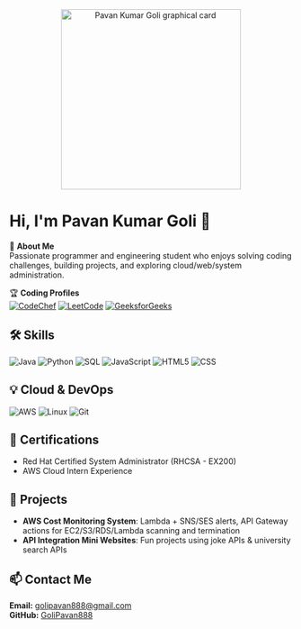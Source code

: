 <!-- Profile Card -->
<div align="center">
  <img src="https://user-gen-media-assets.s3.amazonaws.com/gpt4o_images/c510b21c-c261-4ab1-864a-dd02c8a89028.png" width="320" alt="Pavan Kumar Goli graphical card"/>
</div>

# Hi, I'm Pavan Kumar Goli 👋

🚀 **About Me**  
Passionate programmer and engineering student who enjoys solving coding challenges, building projects, and exploring cloud/web/system administration.

🏆 **Coding Profiles**  
[![CodeChef](https://img.shields.io/badge/CodeChef-pavan888532-3178C6?style=for-the-badge&logo=codechef&logoColor=white)](https://www.codechef.com/users/pavan888532)
[![LeetCode](https://img.shields.io/badge/LeetCode-golipavan888-FFA116?style=for-the-badge&logo=leetcode&logoColor=white)](https://leetcode.com/golipavan888/)
[![GeeksforGeeks](https://img.shields.io/badge/Geeks--Pavan%20Kumar%20Goli-2F8D46?style=for-the-badge&logo=geeksforgeeks&logoColor=white)](https://auth.geeksforgeeks.org/user/golipavan888)

## 🛠️ Skills
![Java](https://img.shields.io/badge/Java-007396?style=for-the-badge&logo=java&logoColor=white)
![Python](https://img.shields.io/badge/Python-3776AB?style=for-the-badge&logo=python&logoColor=white)
![SQL](https://img.shields.io/badge/SQL-336791?style=for-the-badge&logo=mysql&logoColor=white)
![JavaScript](https://img.shields.io/badge/JavaScript-F7DF1E?style=for-the-badge&logo=javascript&logoColor=black)
![HTML5](https://img.shields.io/badge/HTML5-E34F26?style=for-the-badge&logo=html5&logoColor=white)
![CSS](https://img.shields.io/badge/CSS-1572B6?style=for-the-badge&logo=css3&logoColor=white)

## 💡 Cloud & DevOps
![AWS](https://img.shields.io/badge/AWS-232F3E?style=for-the-badge&logo=amazon-aws&logoColor=white)
![Linux](https://img.shields.io/badge/Linux-FCC624?style=for-the-badge&logo=linux&logoColor=black)
![Git](https://img.shields.io/badge/Git-F05032?style=for-the-badge&logo=git&logoColor=white)

## 📜 Certifications
- Red Hat Certified System Administrator (RHCSA - EX200)
- AWS Cloud Intern Experience

## 📂 Projects
- **AWS Cost Monitoring System**: Lambda + SNS/SES alerts, API Gateway actions for EC2/S3/RDS/Lambda scanning and termination
- **API Integration Mini Websites**: Fun projects using joke APIs & university search APIs

## 📫 Contact Me
**Email:** golipavan888@gmail.com  
**GitHub:** [GoliPavan888](https://github.com/GoliPavan888)
